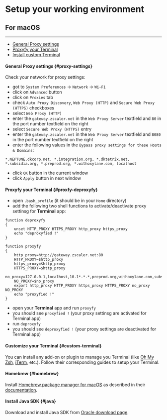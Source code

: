# Setup your working environment

## For macOS
----

* [General Proxy settings](#proxy-settings)
* [Proxyfy your Terminal](#proxfy-deproxyfy)
* [Install custom Terminal](#custom-terminal)

#### General Proxy settings {#proxy-settings}

Check your network for proxy settings:
* got to `System Preferences` -> `Network` ->  `Wi-Fi`
* click on `Advanced` button
* click on `Proxies` tab
* check `Auto Proxy Discovery`, `Web Proxy (HTTP)` and `Secure Web Proxy (HTTPS)` checkboxes
* select `Web Proxy (HTTP)`
* enter the `gateway.zscaler.net` in the `Web Proxy Server` textfield and `80` in the port number textfield on the right
* select `Secure Web Proxy (HTTPS)` entry
* enter the `gateway.zscaler.net` in the `Web Proxy Server` textfield and `8080` in the port number textfield on the right
* enter the following values in the `Bypass proxy settings for these Hosts & Domains`:
```
*.NEPTUNE.dkcorp.net, *.integration.org, *.dktetrix.net, *.subsidia.org, *.preprod.org, *.withoxylane.com, localhost
```
* click `OK` button in the current window
* click `Apply` button in next window

#### Proxyfy your Terminal {#proxfy-deproxyfy}

* open `.bash_profile` (it should be in your `Home` directory)
* add the following two shell functions to activate/deactivate proxy settinsg for __Terminal__ app:

```shell
function deproxyfy
{
    unset HTTP_PROXY HTTPS_PROXY http_proxy https_proxy
    echo "deproxyfied !"
}

function proxyfy
{
    http_proxy=http://gateway.zscaler.net:80
    HTTP_PROXY=$http_proxy
    https_proxy=$http_proxy
    HTTPS_PROXY=$http_proxy
    no_proxy=127.0.0.1,localhost,10.1*.*.*,preprod.org,withoxylane.com,subsidia.org
    NO_PROXY=$no_proxy
    export http_proxy HTTP_PROXY https_proxy HTTPS_PROXY no_proxy NO_PROXY
    echo "proxyfied !"
}
```

* open your **Terminal** app and run `proxyfy`
* you should see `proxyfied !` (your proxy settinsg are activated for Terminal app)
* run `deproxyfy`
* you should see `deproxyfied !` (your proxy settings are deactivated for Terminal app)

#### Customize your Terminal {#custom-terminal}

You can install any add-on or plugin to manage you Terminal (like [Oh My Zsh](https://github.com/robbyrussell/oh-my-zsh), [iTerm](https://iterm2.com/), etc.).
Follow their corresponding guides to setup your Terminal.

#### Homebrew {#homebrew}

Install [Homebrew package manager for macOS](https://brew.sh/) as described in their [documentation](https://docs.brew.sh/Installation.html).

#### Install Java SDK {#java}

Download and install Java SDK from [Oracle download page](http://www.oracle.com/technetwork/java/javase/downloads/index.html).



